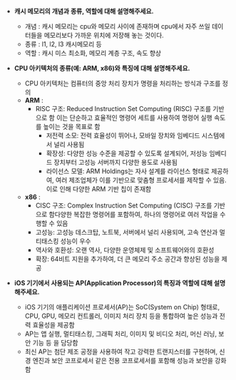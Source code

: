 
- **캐시 메모리의 개념과 종류, 역할에 대해 설명해주세요.**
	- 개념 : 캐시 메모리는 cpu와 메모리 사이에 존재하며 cpu에서 자주 쓰일 데이터들을 메모리보다 가까운 위치에 저장해 놓는 것이다.
	-  종류 : l1, l2, l3 캐시메모리 등
	-  역할 : 캐시 미스 최소화, 메모리 계층 구조, 속도 향상

- **CPU 아키텍처의 종류(예: ARM, x86)와 특징에 대해 설명해주세요.**
	- CPU 아키텍처는 컴퓨터의 중앙 처리 장치가 명령을 처리하는 방식과 구조를 정의
	- **ARM** : 
		- RISC 구조: Reduced Instruction Set Computing (RISC) 구조를 기반으로 함 이는 단순하고 효율적인 명령어 세트를 사용하여 명령어 실행 속도를 높이는 것을 목표로 함
		  - 저전력 소모: 전력 효율성이 뛰어나, 모바일 장치와 임베디드 시스템에서 널리 사용됨
		  - 확장성: 다양한 성능 수준을 제공할 수 있도록 설계되어, 저성능 임베디드 장치부터 고성능 서버까지 다양한 용도로 사용됨
		  - 라이선스 모델: ARM Holdings는 자사 설계를 라이선스 형태로 제공하여, 여러 제조업체가 이를 기반으로 맞춤형 프로세서를 제작할 수 있음. 이로 인해 다양한 ARM 기반 칩이 존재함
	- **x86** : 
		- CISC 구조: Complex Instruction Set Computing (CISC) 구조를 기반으로 함다양한 복잡한 명령어를 포함하여, 하나의 명령어로 여러 작업을 수행할 수 있음
		- 고성능: 고성능 데스크탑, 노트북, 서버에서 널리 사용되며, 고속 연산과 멀티태스킹 성능이 우수
		- 역사와 호환성: 오랜 역사, 다양한 운영체제 및 소프트웨어와의 호환성
		- 확장: 64비트 지원을 추가하여, 더 큰 메모리 주소 공간과 향상된 성능을 제공

- **iOS 기기에서 사용되는 AP(Application Processor)의 특징과 역할에 대해 설명해주세요.**
	- iOS 기기의 애플리케이션 프로세서(AP)는 SoC(System on Chip) 형태로, CPU, GPU, 메모리 컨트롤러, 이미지 처리 장치 등을 통합하여 높은 성능과 전력 효율성을 제공함
	- AP는 앱 실행, 멀티태스킹, 그래픽 처리, 이미지 및 비디오 처리, 머신 러닝, 보안 기능 등 을 담당함
	- 최신 AP는 첨단 제조 공정을 사용하여 작고 강력한 트랜지스터를 구현하며, 신경 엔진과 보안 코프로세서 같은 전용 코프로세서를 포함해 성능과 보안을 강화함

